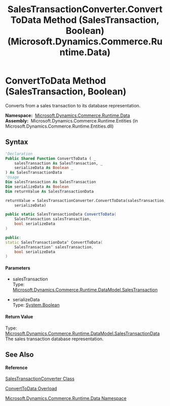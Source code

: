 ﻿---
title: SalesTransactionConverter.ConvertToData Method (SalesTransaction, Boolean) (Microsoft.Dynamics.Commerce.Runtime.Data)
TOCTitle: ConvertToData Method (SalesTransaction, Boolean)
ms:assetid: M:Microsoft.Dynamics.Commerce.Runtime.Data.SalesTransactionConverter.ConvertToData(Microsoft.Dynamics.Commerce.Runtime.DataModel.SalesTransaction,System.Boolean)
ms:mtpsurl: https://technet.microsoft.com/en-us/library/microsoft.dynamics.commerce.runtime.data.salestransactionconverter.converttodata(v=AX.60)
ms:contentKeyID: 62208429
ms.date: 05/18/2015
mtps_version: v=AX.60
dev_langs:
- vb
- csharp
- c++
---

# ConvertToData Method (SalesTransaction, Boolean)

Converts from a sales transaction to its database representation.

**Namespace:**  [Microsoft.Dynamics.Commerce.Runtime.Data](microsoft-dynamics-commerce-runtime-data-namespace.md)  
**Assembly:**  Microsoft.Dynamics.Commerce.Runtime.Entities (in Microsoft.Dynamics.Commerce.Runtime.Entities.dll)

## Syntax

``` vb
'Declaration
Public Shared Function ConvertToData ( _
    salesTransaction As SalesTransaction, _
    serializeData As Boolean _
) As SalesTransactionData
'Usage
Dim salesTransaction As SalesTransaction
Dim serializeData As Boolean
Dim returnValue As SalesTransactionData

returnValue = SalesTransactionConverter.ConvertToData(salesTransaction, _
    serializeData)
```

``` csharp
public static SalesTransactionData ConvertToData(
    SalesTransaction salesTransaction,
    bool serializeData
)
```

``` c++
public:
static SalesTransactionData^ ConvertToData(
    SalesTransaction^ salesTransaction, 
    bool serializeData
)
```

#### Parameters

  - salesTransaction  
    Type: [Microsoft.Dynamics.Commerce.Runtime.DataModel.SalesTransaction](salestransaction-class-microsoft-dynamics-commerce-runtime-datamodel.md)  

<!-- end list -->

  - serializeData  
    Type: [System.Boolean](https://technet.microsoft.com/en-us/library/a28wyd50\(v=ax.60\))  

#### Return Value

Type: [Microsoft.Dynamics.Commerce.Runtime.DataModel.SalesTransactionData](salestransactiondata-class-microsoft-dynamics-commerce-runtime-datamodel.md)  
The sales transaction database representation.  

## See Also

#### Reference

[SalesTransactionConverter Class](salestransactionconverter-class-microsoft-dynamics-commerce-runtime-data.md)

[ConvertToData Overload](salestransactionconverter-converttodata-method-microsoft-dynamics-commerce-runtime-data.md)

[Microsoft.Dynamics.Commerce.Runtime.Data Namespace](microsoft-dynamics-commerce-runtime-data-namespace.md)

